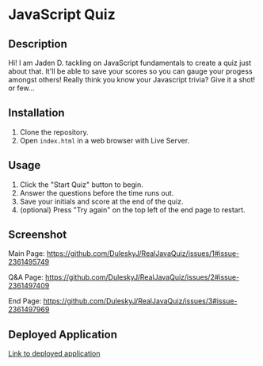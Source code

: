 # JavaScript Quiz

## Description
Hi! I am Jaden D. tackling on JavaScript fundamentals to create a quiz just about that. It'll be able to save your scores so you can gauge your progess amongst others! Really think you know your Javascript trivia? Give it a shot! or few...

## Installation
1. Clone the repository.
2. Open `index.html` in a web browser with Live Server. 

## Usage
1. Click the "Start Quiz" button to begin.
2. Answer the questions before the time runs out.
3. Save your initials and score at the end of the quiz.
4. (optional) Press "Try again" on the top left of the end page to restart. 

## Screenshot
Main Page:
https://github.com/DuleskyJ/RealJavaQuiz/issues/1#issue-2361495749

Q&A Page:
https://github.com/DuleskyJ/RealJavaQuiz/issues/2#issue-2361497409

End Page:
https://github.com/DuleskyJ/RealJavaQuiz/issues/3#issue-2361497969

## Deployed Application
[Link to deployed application]()
